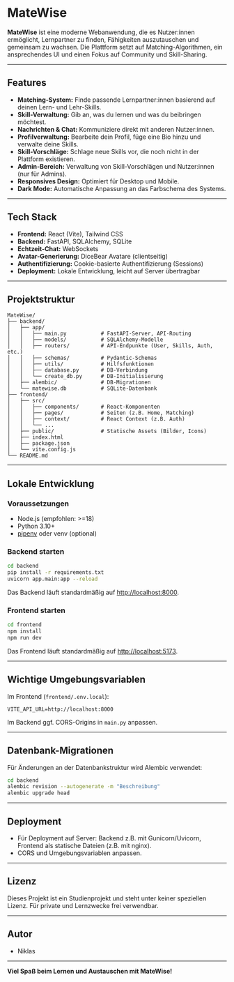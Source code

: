 # MateWise

**MateWise** ist eine moderne Webanwendung, die es Nutzer:innen ermöglicht, Lernpartner zu finden, Fähigkeiten auszutauschen und gemeinsam zu wachsen. Die Plattform setzt auf Matching-Algorithmen, ein ansprechendes UI und einen Fokus auf Community und Skill-Sharing.

---

## Features

- **Matching-System:** Finde passende Lernpartner:innen basierend auf deinen Lern- und Lehr-Skills.
- **Skill-Verwaltung:** Gib an, was du lernen und was du beibringen möchtest.
- **Nachrichten & Chat:** Kommuniziere direkt mit anderen Nutzer:innen.
- **Profilverwaltung:** Bearbeite dein Profil, füge eine Bio hinzu und verwalte deine Skills.
- **Skill-Vorschläge:** Schlage neue Skills vor, die noch nicht in der Plattform existieren.
- **Admin-Bereich:** Verwaltung von Skill-Vorschlägen und Nutzer:innen (nur für Admins).
- **Responsives Design:** Optimiert für Desktop und Mobile.
- **Dark Mode:** Automatische Anpassung an das Farbschema des Systems.

---

## Tech Stack

- **Frontend:** React (Vite), Tailwind CSS
- **Backend:** FastAPI, SQLAlchemy, SQLite
- **Echtzeit-Chat:** WebSockets
- **Avatar-Generierung:** DiceBear Avatare (clientseitig)
- **Authentifizierung:** Cookie-basierte Authentifizierung (Sessions)
- **Deployment:** Lokale Entwicklung, leicht auf Server übertragbar

---

## Projektstruktur

```
MateWise/
├── backend/
│   ├── app/
│   │   ├── main.py           # FastAPI-Server, API-Routing
│   │   ├── models/           # SQLAlchemy-Modelle
│   │   ├── routers/          # API-Endpunkte (User, Skills, Auth, etc.)
│   │   ├── schemas/          # Pydantic-Schemas
│   │   ├── utils/            # Hilfsfunktionen
│   │   ├── database.py       # DB-Verbindung
│   │   └── create_db.py      # DB-Initialisierung
│   ├── alembic/              # DB-Migrationen
│   └── matewise.db           # SQLite-Datenbank
├── frontend/
│   ├── src/
│   │   ├── components/       # React-Komponenten
│   │   ├── pages/            # Seiten (z.B. Home, Matching)
│   │   ├── context/          # React Context (z.B. Auth)
│   │   └── ...
│   ├── public/               # Statische Assets (Bilder, Icons)
│   ├── index.html
│   ├── package.json
│   └── vite.config.js
└── README.md
```

---

## Lokale Entwicklung

### Voraussetzungen

- Node.js (empfohlen: >=18)
- Python 3.10+
- [pipenv](https://pipenv.pypa.io/) oder venv (optional)

### Backend starten

```bash
cd backend
pip install -r requirements.txt
uvicorn app.main:app --reload
```

Das Backend läuft standardmäßig auf [http://localhost:8000](http://localhost:8000).

### Frontend starten

```bash
cd frontend
npm install
npm run dev
```

Das Frontend läuft standardmäßig auf [http://localhost:5173](http://localhost:5173).

---

## Wichtige Umgebungsvariablen

Im Frontend (`frontend/.env.local`):

```
VITE_API_URL=http://localhost:8000
```

Im Backend ggf. CORS-Origins in `main.py` anpassen.

---

## Datenbank-Migrationen

Für Änderungen an der Datenbankstruktur wird Alembic verwendet:

```bash
cd backend
alembic revision --autogenerate -m "Beschreibung"
alembic upgrade head
```

---

## Deployment

- Für Deployment auf Server: Backend z.B. mit Gunicorn/Uvicorn, Frontend als statische Dateien (z.B. mit nginx).
- CORS und Umgebungsvariablen anpassen.

---

## Lizenz

Dieses Projekt ist ein Studienprojekt und steht unter keiner speziellen Lizenz. Für private und Lernzwecke frei verwendbar.

---

## Autor

- Niklas

---

**Viel Spaß beim Lernen und Austauschen mit MateWise!**
